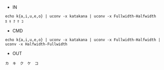 - IN

```
echo k{a,i,u,e,o} | uconv -x katakana | uconv -x Fullwidth-Halfwidth
ｶ ｷ ｸ ｹ ｺ
```

- CMD

```
echo k{a,i,u,e,o} | uconv -x katakana | uconv -x Fullwidth-Halfwidth | uconv -x Halfwidth-Fullwidth
```

- OUT

```
カ　キ　ク　ケ　コ
```
